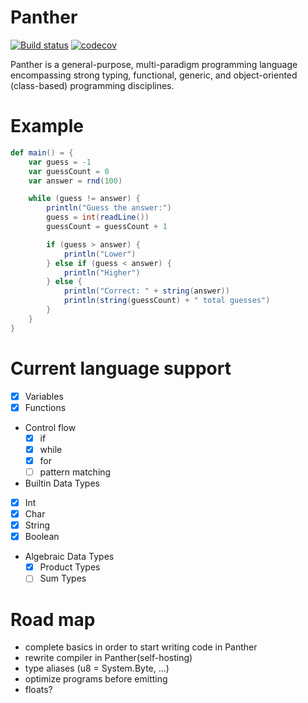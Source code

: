 # Panther

[![Build status](https://github.com/kthompson/panther/actions/workflows/default.yml/badge.svg)](https://github.com/kthompson/panther/actions/workflows/default.yml)
[![codecov](https://codecov.io/gh/kthompson/panther/branch/main/graph/badge.svg?token=VMRWNJXVP1)](https://codecov.io/gh/kthompson/panther)

Panther is a general-purpose, multi-paradigm programming language encompassing strong typing, functional, generic, and object-oriented (class-based) programming disciplines.


# Example

```scala
def main() = {
    var guess = -1
    var guessCount = 0
    var answer = rnd(100)

    while (guess != answer) {
        println("Guess the answer:")
        guess = int(readLine())
        guessCount = guessCount + 1

        if (guess > answer) {
            println("Lower")
        } else if (guess < answer) {
            println("Higher")
        } else {
            println("Correct: " + string(answer))
            println(string(guessCount) + " total guesses")
        }
    }
}
```

# Current language support

- [x] Variables
- [x] Functions
- Control flow
  - [x] if
  - [x] while
  - [x] for
  - [ ] pattern matching
- Builtin Data Types
- [x] Int
- [x] Char
- [x] String
- [x] Boolean
- Algebraic Data Types
  - [x] Product Types
  - [ ] Sum Types

# Road map

- complete basics in order to start writing code in Panther
- rewrite compiler in Panther(self-hosting)
- type aliases (u8 = System.Byte, ...)
- optimize programs before emitting
- floats?